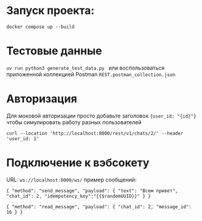 # Запуск проекта:
`docker compose up --build`

# Тестовые данные
`uv run python3 generate_test_data.py `
или воспользоваться приложенной коллекцией Postman
`REST.postman_collection.json`

# Авторизация
Для моковой авторизации просто добавьте заголовок `{user_id: "{id}"}` чтобы симулировать работу разных пользователей

`curl --location 'http://localhost:8000/rest/v1/chats/2/' --header 'user_id: 1'`

# Подключение к вэбсокету
URL: `ws://localhost:8000/ws/`
пример сообщений: 

`{
    "method": "send_message",
    "payload": {
        "text": "Всем привет",
        "chat_id": 2,
        "idempotency_key":"{{$randomUUID}}"
    }
}
`

`{
    "method": "read_message",
    "payload": {
        "chat_id": 2,
        "message_id": 16
    }
}`

